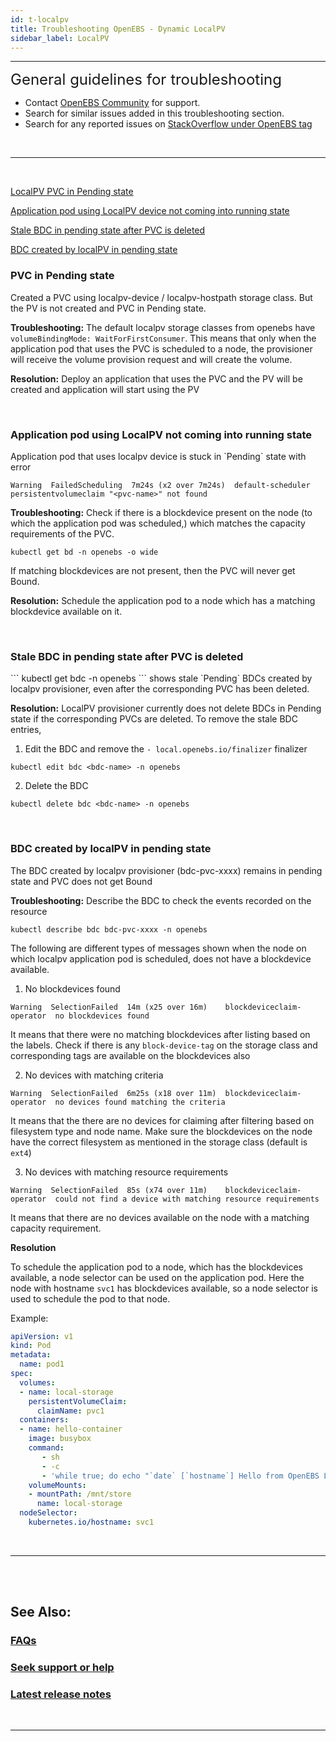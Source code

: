 ```yaml
---
id: t-localpv
title: Troubleshooting OpenEBS - Dynamic LocalPV
sidebar_label: LocalPV
---
```

------

<font size="5">General guidelines for troubleshooting</font>

- Contact <a href="/v2100/docs/next/support.html" target="_blank">OpenEBS Community</a> for support.
- Search for similar issues added in this troubleshooting section.
- Search for any reported issues on <a href=" https://stackoverflow.com/questions/tagged/openebs" target="_blank">StackOverflow under OpenEBS tag</a>

<br>
<hr>
<br>

[LocalPV PVC in Pending state](#pvc-in-pending-state)

[Application pod using LocalPV device not coming into running state](#application-pod-stuck-pending-pvc)

[Stale BDC in pending state after PVC is deleted](#stale-bdc-after-pvc-deletion)

[BDC created by localPV in pending state](#bdc-by-localpv-pending-state)

<h3><a class="anchor" aria-hidden="true" id="pvc-in-pending-state"></a>PVC in Pending state</h3>
Created a PVC using localpv-device / localpv-hostpath storage class. But the PV is not created and PVC in Pending state.

**Troubleshooting:**
The default localpv storage classes from openebs have `volumeBindingMode: WaitForFirstConsumer`. This means that only when the application pod that uses the PVC is scheduled to a node, the provisioner will receive the volume provision request and will create the volume.

**Resolution:**
Deploy an application that uses the PVC and the PV will be created and application will start using the PV

<br>

<h3><a class="anchor" aria-hidden="true" id="application-pod-stuck-pending-pvc"></a>Application pod using LocalPV not coming into running state</h3>
Application pod that uses localpv device is stuck in `Pending` state with error 

```
Warning  FailedScheduling  7m24s (x2 over 7m24s)  default-scheduler  persistentvolumeclaim "<pvc-name>" not found
```


**Troubleshooting:**
Check if there is a blockdevice present on the node (to which the application pod was scheduled,) which matches the capacity requirements of the PVC.

```
kubectl get bd -n openebs -o wide
```

If matching blockdevices are not present, then the PVC will never get Bound.

**Resolution:**
Schedule the application pod to a node which has a matching blockdevice available on it.

<br>

<h3><a class="anchor" aria-hidden="true" id="stale-bdc-after-pvc-deletion"></a>Stale BDC in pending state after PVC is deleted</h3>
```
kubectl get bdc -n openebs
```
shows stale `Pending` BDCs created by localpv provisioner, even after the corresponding PVC has been deleted.

**Resolution:**
LocalPV provisioner currently does not delete BDCs in Pending state if the corresponding PVCs are deleted. To remove the stale BDC entries,

1. Edit the BDC and remove the `- local.openebs.io/finalizer` finalizer
```
kubectl edit bdc <bdc-name> -n openebs
```

2. Delete the BDC
```
kubectl delete bdc <bdc-name> -n openebs
```

<br>

<h3><a class="anchor" aria-hidden="true" id="bdc-by-localpv-pending-state"></a>BDC created by localPV in pending state</h3>
The BDC created by localpv provisioner (bdc-pvc-xxxx) remains in pending state and PVC does not get Bound

**Troubleshooting:**
Describe the BDC to check the events recorded on the resource
```
kubectl describe bdc bdc-pvc-xxxx -n openebs
```

The following are different types of messages shown when the node on which localpv application pod is scheduled, does not have a blockdevice available.

1. No blockdevices found
```
Warning  SelectionFailed  14m (x25 over 16m)    blockdeviceclaim-operator  no blockdevices found
```
It means that there were no matching blockdevices after listing based on the labels. Check if there is any `block-device-tag` on the storage class and corresponding tags are available on the blockdevices also

2. No devices with matching criteria
```
Warning  SelectionFailed  6m25s (x18 over 11m)  blockdeviceclaim-operator  no devices found matching the criteria
```
It means that the there are no devices for claiming after filtering based on filesystem type and node name. Make sure the blockdevices on the node
have the correct filesystem as mentioned in the storage class (default is `ext4`)

3. No devices with matching resource requirements
```
Warning  SelectionFailed  85s (x74 over 11m)    blockdeviceclaim-operator  could not find a device with matching resource requirements
```
It means that there are no devices available on the node with a matching capacity requirement.

**Resolution**

To schedule the application pod to a node, which has the blockdevices available, a node selector can be used on the application pod. Here the node with hostname `svc1` has blockdevices available, so a node selector is used to schedule the pod to that node.

Example:
```yaml
apiVersion: v1
kind: Pod
metadata:
  name: pod1
spec:
  volumes:
  - name: local-storage
    persistentVolumeClaim:
      claimName: pvc1
  containers:
  - name: hello-container
    image: busybox
    command:
       - sh
       - -c
       - 'while true; do echo "`date` [`hostname`] Hello from OpenEBS Local PV." >> /mnt/store/greet.txt; sleep $(($RANDOM % 5 + 300)); done'
    volumeMounts:
    - mountPath: /mnt/store
      name: local-storage
  nodeSelector:
    kubernetes.io/hostname: svc1
```

<br>

<hr>
<br>
<br>

## See Also:

### [FAQs](/v2100/docs/next/faq.html)

### [Seek support or help](/v2100/docs/next/support.html)

### [Latest release notes](/v2100/docs/next/releases.html)

<br>
<hr>
<br>

